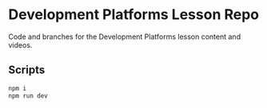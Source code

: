# Development Platforms Lesson Repo

Code and branches for the Development Platforms lesson content and videos.

## Scripts

```bash
npm i
npm run dev
```

